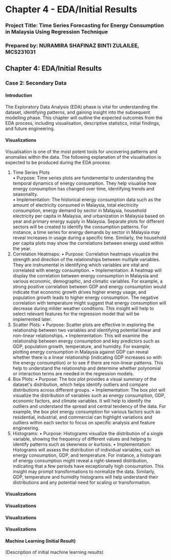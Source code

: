 # Chapter 4 - EDA/Initial Results

### Project Title: Time Series Forecasting for Energy Consumption in Malaysia Using Regression Technique

### Prepared by: NURAMIRA SHAFINAZ BINTI ZULAILEE, MCS231031

## Chapter 4: EDA/Initial Results


### Case 2: Secondary Data
#### Introduction
The Exploratory Data Analysis (EDA) phase is vital for understanding the dataset, identifying patterns, and gaining insight into the subsequent modelling phase. This chapter will outline the expected outcomes from the EDA process, including visualisation, descriptive statistics, initial findings, and future engineering.

#### Visualizations
Visualisation is one of the most potent tools for uncovering patterns and anomalies within the data. The following explanation of the visualisation is expected to be produced during the EDA process: 
1)	Time Series Plots <br>
  •	Purpose: Time series plots are fundamental to understanding the temporal dynamics of energy     consumption. They help visualise how energy consumption has changed over time, identifying      trends and seasonality.<br>
  •	Implementation: The historical energy consumption data such as the amount of electricity        consumed in Malaysia, total electricity consumption, energy demand by sector in Malaysia,       household electricity per capita in Malaysia, and urbanization in Malaysia based on year        and primary energy supply in Malaysia. Separate plots for different sectors will be created     to identify the consumption patterns. For instance, a time series for energy demands by         sector in Malaysia may reveal increases in usage during a specific time. Similarly, the         household per capita plots may show the correlations between energy used within the year.
2)	Correlation Heatmaps:
•	Purpose: Correlation heatmaps visualize the strength and direction of the relationships between multiple variables. They are instrumental in identifying which variables are vital and correlated with energy consumption.
•	Implementation: A heatmap will display the correlation between energy consumption in Malaysia and various economic, demographic, and climatic variables. For example, a strong positive correlation between GDP and energy consumption would indicate that economic growth drives higher energy usage, and population growth leads to higher energy consumption. The negative correlation with temperature might suggest that energy consumption will decrease during milder weather conditions. This insight will help to select relevant features for the regression model that will be implemented later.
3)	Scatter Plots:
•	Purpose: Scatter plots are effective in exploring the relationship between two variables and identifying potential linear and non-linear relationships.
•	Implementation: This will examine the relationship between energy consumption and key predictors such as GDP, population growth, temperature, and humidity. For example, plotting energy consumption in Malaysia against GDP can reveal whether there is a linear relationship (indicating GDP increases so with the energy consumption) or to see if there are non-linear patterns. This help to understand the relationship and determine whether polynomial or interaction terms are needed in the regression models.
4)	Box Plots:
•	Purpose: The box plot provides a visual summary of the dataset's distribution, which helps identify outliers and compare distributions across different groups.
•	Implementation:  The box plot will visualize the distribution of variables such as energy consumption, GDP, economic factors, and climate variables. It will help to identify the outliers and understand the spread and central tendency of the data. For example, the box plot energy consumption for various factors such as residential, industrial, and commercial can highlight variations and outliers within each sector to focus on specific analysis and feature engineering.
5)	Histograms:
•	Purpose: Histograms visualize the distribution of a single variable, showing the frequency of different values and helping to identify patterns such as skewness or kurtosis.
•	Implementation: Histograms will assess the distribution of individual variables, such as energy consumption, GDP, and temperature. For instance, a histogram of energy consumption might reveal a right-skewed distribution, indicating that a few periods have exceptionally high consumption. This insight may prompt transformations to normalize the data. Similarly, GDP, temperature and humidity histograms will help understand their distributions and any potential need for scaling or transformation.

#### Visualizations
#### Visualizations
#### Visualizations
#### Visualizations
#### Machine Learning (Initial Result)
(Description of initial machine learning results)
